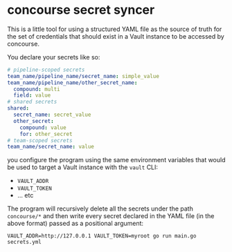 # concourse secret syncer

This is a little tool for using a structured YAML file as the source of truth
for the set of credentials that should exist in a Vault instance to be
accessed by concourse.

You declare your secrets like so:
```yaml
# pipeline-scoped secrets
team_name/pipeline_name/secret_name: simple_value
team_name/pipeline_name/other_secret_name:
  compound: multi
  field: value
# shared secrets
shared:
  secret_name: secret_value
  other_secret:
    compound: value
    for: other_secret
# team-scoped secrets
team_name/secret_name: value
```

you configure the program using the same environment variables that would be
used to target a Vault instance with the `vault` CLI:

* `VAULT_ADDR`
* `VAULT_TOKEN`
* ... etc

The program will recursively delete all the secrets under the path `concourse/*`
and then write every secret declared in the YAML file (in the above format)
passed as a positional argument:

```
VAULT_ADDR=http://127.0.0.1 VAULT_TOKEN=myroot go run main.go secrets.yml
```
